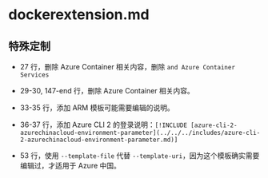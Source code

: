 # dockerextension.md

## 特殊定制

* 27 行，删除 Azure Container 相关内容，删除 `and Azure Container Services`

* 29-30, 147-end 行，删除 Azure Container 相关内容。

* 33-35 行，添加 ARM 模板可能需要编辑的说明。

* 36-37 行，添加 Azure CLI 2 的登录说明：`[!INCLUDE [azure-cli-2-azurechinacloud-environment-parameter](../../../includes/azure-cli-2-azurechinacloud-environment-parameter.md)]`

* 53 行，使用 `--template-file` 代替 `--template-uri`，因为这个模板确实需要编辑过，才适用于 Azure 中国。